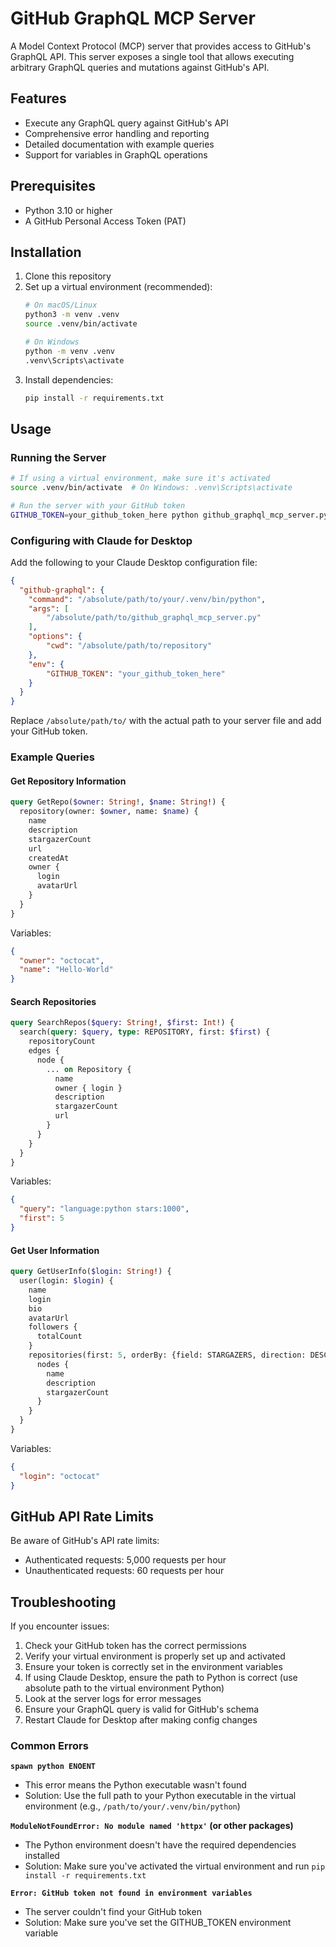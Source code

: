 # GitHub GraphQL MCP Server

A Model Context Protocol (MCP) server that provides access to GitHub's GraphQL API. This server exposes a single tool that allows executing arbitrary GraphQL queries and mutations against GitHub's API.

## Features

- Execute any GraphQL query against GitHub's API
- Comprehensive error handling and reporting
- Detailed documentation with example queries
- Support for variables in GraphQL operations

## Prerequisites

- Python 3.10 or higher
- A GitHub Personal Access Token (PAT)

## Installation

1. Clone this repository
2. Set up a virtual environment (recommended):
   ```bash
   # On macOS/Linux
   python3 -m venv .venv
   source .venv/bin/activate
   
   # On Windows
   python -m venv .venv
   .venv\Scripts\activate
   ```
3. Install dependencies:
   ```bash
   pip install -r requirements.txt
   ```

## Usage

### Running the Server

```bash
# If using a virtual environment, make sure it's activated
source .venv/bin/activate  # On Windows: .venv\Scripts\activate

# Run the server with your GitHub token
GITHUB_TOKEN=your_github_token_here python github_graphql_mcp_server.py
```

### Configuring with Claude for Desktop

Add the following to your Claude Desktop configuration file:

```json
{
  "github-graphql": {
    "command": "/absolute/path/to/your/.venv/bin/python",
    "args": [
        "/absolute/path/to/github_graphql_mcp_server.py"
    ],
    "options": {
        "cwd": "/absolute/path/to/repository"
    },
    "env": {
        "GITHUB_TOKEN": "your_github_token_here"
    }
  }
}
```

Replace `/absolute/path/to/` with the actual path to your server file and add your GitHub token.

### Example Queries

#### Get Repository Information

```graphql
query GetRepo($owner: String!, $name: String!) {
  repository(owner: $owner, name: $name) {
    name
    description
    stargazerCount
    url
    createdAt
    owner {
      login
      avatarUrl
    }
  }
}
```

Variables:
```json
{
  "owner": "octocat",
  "name": "Hello-World"
}
```

#### Search Repositories

```graphql
query SearchRepos($query: String!, $first: Int!) {
  search(query: $query, type: REPOSITORY, first: $first) {
    repositoryCount
    edges {
      node {
        ... on Repository {
          name
          owner { login }
          description
          stargazerCount
          url
        }
      }
    }
  }
}
```

Variables:
```json
{
  "query": "language:python stars:1000",
  "first": 5
}
```

#### Get User Information

```graphql
query GetUserInfo($login: String!) {
  user(login: $login) {
    name
    login
    bio
    avatarUrl
    followers {
      totalCount
    }
    repositories(first: 5, orderBy: {field: STARGAZERS, direction: DESC}) {
      nodes {
        name
        description
        stargazerCount
      }
    }
  }
}
```

Variables:
```json
{
  "login": "octocat"
}
```

## GitHub API Rate Limits

Be aware of GitHub's API rate limits:
- Authenticated requests: 5,000 requests per hour
- Unauthenticated requests: 60 requests per hour

## Troubleshooting

If you encounter issues:

1. Check your GitHub token has the correct permissions
2. Verify your virtual environment is properly set up and activated
3. Ensure your token is correctly set in the environment variables
4. If using Claude Desktop, ensure the path to Python is correct (use absolute path to the virtual environment Python)
5. Look at the server logs for error messages
6. Ensure your GraphQL query is valid for GitHub's schema
7. Restart Claude for Desktop after making config changes

### Common Errors

**`spawn python ENOENT`**
- This error means the Python executable wasn't found
- Solution: Use the full path to your Python executable in the virtual environment (e.g., `/path/to/your/.venv/bin/python`)

**`ModuleNotFoundError: No module named 'httpx'` (or other packages)**
- The Python environment doesn't have the required dependencies installed
- Solution: Make sure you've activated the virtual environment and run `pip install -r requirements.txt`

**`Error: GitHub token not found in environment variables`**
- The server couldn't find your GitHub token
- Solution: Make sure you've set the GITHUB_TOKEN environment variable